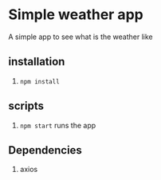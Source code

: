 # Simple weather app

A simple app to see what is the weather like

## installation

1. `npm install`

## scripts

1. `npm start` runs the app

## Dependencies

1. axios
